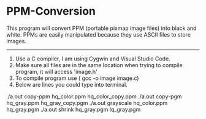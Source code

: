 # PPM-Conversion
This program will convert PPM (portable pixmap image files) into black and white. PPMs are easily manipulated because they use ASCII files to store images.

******************************************************************************************************************************************************

1. Use a C compiler, I am using Cygwin and Visual Studio Code.
2. Make sure all files are in the same location when trying to compile program, it will access 'image.h'
3. To compile program use ( gcc -o image image.c)
4. Below are lines you could type into terminal.


./a.out copy-ppm hq_color.ppm hq_color_copy.ppm
./a.out copy-pgm hq_gray.ppm hq_gray_copy.pgm
./a.out grayscale hq_color.ppm hq_gray.pgm
./a.out shrink hq_gray.pgm lq_gray.pgm
